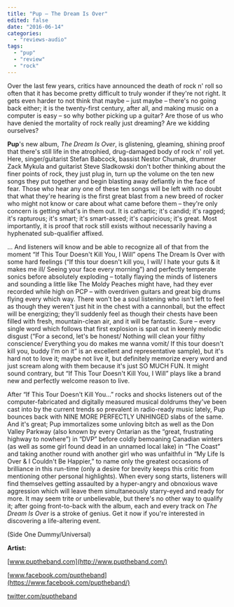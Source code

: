 ```yaml
---
title: "Pup – The Dream Is Over"
edited: false
date: "2016-06-14"
categories:
  - "reviews-audio"
tags:
  - "pup"
  - "review"
  - "rock"
---
```


Over the last few years, critics have announced the death of rock n' roll so often that it has become pretty difficult to truly wonder if they're not right. It gets even harder to not think that maybe – just maybe – there's no going back either; it is the twenty-first century, after all, and making music on a computer is easy – so why bother picking up a guitar? Are those of us who have denied the mortality of rock really just dreaming? Are we kidding ourselves?

**Pup**'s new album, _The Dream Is Over_, is glistening, gleaming, shining proof that there's still life in the atrophied, drug-damaged body of rock n' roll yet. Here, singer/guitarist Stefan Babcock, bassist Nestor Chumak, drummer Zack Mykula and guitarist Steve Sladkowski don't bother thinking about the finer points of rock, they just plug in, turn up the volume on the ten new songs they put together and begin blasting away defiantly in the face of fear. Those who hear any one of these ten songs will be left with no doubt that what they're hearing is the first great blast from a new breed of rocker who might not know or care about what came before them – they're only concern is getting what's in them out. It is cathartic; it's candid; it's ragged; it's rapturous; it's smart; it's smart-assed; it's capricious; it's great. Most importantly, it is proof that rock still exists without necessarily having a hyphenated sub-qualifier affixed.

... And listeners will know and be able to recognize all of that from the moment “If This Tour Doesn't Kill You, I Will” opens The Dream Is Over with some hard feelings (“If this tour doesn't kill you, I will/ I hate your guts & it makes me ill/ Seeing your face every morning”) and perfectly temperate sonics before absolutely exploding – totally flaying the minds of listeners and sounding a little like The Moldy Peaches might have, had they ever recorded while high on PCP – with overdriven guitars and great big drums flying every which way. There won't be a soul listening who isn't left to feel as though they weren't just hit in the chest with a cannonball, but the effect will be energizing; they'll suddenly feel as though their chests have been filled with fresh, mountain-clean air, and it will be fantastic. Sure – every single word which follows that first explosion is spat out in keenly melodic disgust (“For a second, let's be honest/ Nothing will clean your filthy conscience/ Everything you do makes me wanna vomit/ If this tour doesn't kill you, buddy I'm on it” is an excellent and representative sample), but it's hard not to love it; maybe not live it, but definitely memorize every word and just scream along with them because it's just SO MUCH FUN. It might sound contrary, but “If This Tour Doesn't Kill You, I Will” plays like a brand new and perfectly welcome reason to live.

After “If This Tour Doesn't Kill You...” rocks and shocks listeners out of the computer-fabricated and digitally measured musical doldrums they've been cast into by the current trends so prevalent in radio-ready music lately, Pup bounces back with NINE MORE PERFECTLY UNHINGED slabs of the same. And it's great; Pup immortalizes some unloving bitch as well as the Don Valley Parkway (also known by every Ontarian as the “great, frustrating highway to nowhere”) in “DVP” before coldly bemoaning Canadian winters (as well as some girl found dead in an unnamed local lake) in “The Coast” and taking another round with another girl who was unfaithful in “My Life Is Over & I Couldn't Be Happier,” to name only the greatest occasions of brilliance in this run-time (only a desire for brevity keeps this critic from mentioning other personal highlights). When every song starts, listeners will find themselves getting assaulted by a hyper-angry and obnoxious wave aggression which will leave them simultaneously starry-eyed and ready for more. It may seem trite or unbelievable, but there's no other way to qualify it; after going front-to-back with the album, each and every track on _The Dream Is Over_ is a stroke of genius. Get it now if you're interested in discovering a life-altering event.

(Side One Dummy/Universal)

**Artist:**

[www.puptheband.com](http://www.puptheband.com/)

[www.facebook.com/puptheband](https://www.facebook.com/puptheband/)

[twitter.com/puptheband](https://twitter.com/puptheband?ref_src=twsrc)
